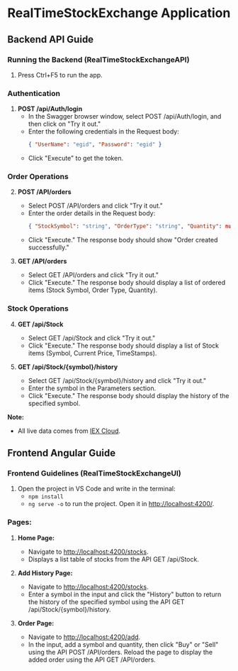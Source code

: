 # RealTimeStockExchange Application

## Backend API Guide

### Running the Backend (RealTimeStockExchangeAPI)
1. Press Ctrl+F5 to run the app.

### Authentication
1. **POST /api/Auth/login**
   - In the Swagger browser window, select POST /api/Auth/login, and then click on "Try it out."
   - Enter the following credentials in the Request body:
     ```json
     { "UserName": "egid", "Password": "egid" }
     ```
   - Click "Execute" to get the token.

### Order Operations
2. **POST /API/orders**
   - Select POST /API/orders and click "Try it out."
   - Enter the order details in the Request body:
     ```json
     { "StockSymbol": "string", "OrderType": "string", "Quantity": number }
     ```
   - Click "Execute." The response body should show "Order created successfully."

3. **GET /API/orders**
   - Select GET /API/orders and click "Try it out."
   - Click "Execute." The response body should display a list of ordered items (Stock Symbol, Order Type, Quantity).

### Stock Operations
4. **GET /api/Stock**
   - Select GET /api/Stock and click "Try it out."
   - Click "Execute." The response body should display a list of Stock items (Symbol, Current Price, TimeStamps).

5. **GET /api/Stock/{symbol}/history**
   - Select GET /api/Stock/{symbol}/history and click "Try it out."
   - Enter the symbol in the Parameters section.
   - Click "Execute." The response body should display the history of the specified symbol.

**Note:**
- All live data comes from [IEX Cloud](https://api.iex.cloud/v1/data/).

## Frontend Angular Guide

### Frontend Guidelines (RealTimeStockExchangeUI)
1. Open the project in VS Code and write in the terminal:
   - `npm install`
   - `ng serve -o` to run the project. Open it in [http://localhost:4200/](http://localhost:4200/).

### Pages:

1. **Home Page:**
   - Navigate to [http://localhost:4200/stocks](http://localhost:4200/stocks).
   - Displays a list table of stocks from the API GET /api/Stock.

2. **Add History Page:**
   - Navigate to [http://localhost:4200/stocks](http://localhost:4200/stocks).
   - Enter a symbol in the input and click the "History" button to return the history of the specified symbol using the API GET /api/Stock/{symbol}/history.

3. **Order Page:**
   - Navigate to [http://localhost:4200/add](http://localhost:4200/add).
   - In the input, add a symbol and quantity, then click "Buy" or "Sell" using the API POST /API/orders. Reload the page to display the added order using the API GET /API/orders.


